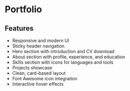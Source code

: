 # Portfolio

## Features

- Responsive and modern UI
- Sticky header navigation
- Hero section with introduction and CV download
- About section with profile, experience, and education
- Skills section with icons for languages and tools
- Projects showcase
- Clean, card-based layout
- Font Awesome icon integration
- Interactive hover effects